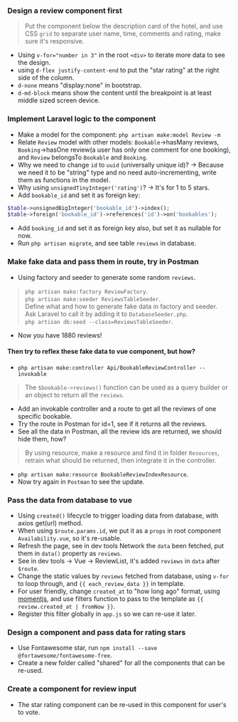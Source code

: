 ### Design a review component first
> Put the component below the description card of the hotel, and use CSS `grid` to separate user name, time, comments and rating, make sure it's responsive.   
- Using `v-for="number in 3"` in the root `<div>` to iterate more data to see the design.
- using `d-flex justify-content-end` to put the "star rating" at the right side of the column.
- `d-none` means "display:none" in bootstrap.
- `d-md-block` means show the content until the breakpoint is at least middle sized screen device.

### Implement Laravel logic to the component
- Make a model for the component: `php artisan make:model Review -m` 
- Relate `Review` model with other models: `Bookable`->hasMany reviews, `Booking`->hasOne review(a user has only one comment for one booking), and `Review` belongsTo `Bookable` and `Booking`.
- Why we need to change `id` to `uuid` (universally unique id)? -> Because we need it to be "string" type and no need auto-incrementing, write them as functions in the model.
- Why using `unsignedTinyInteger('rating')`? -> It's for 1 to 5 stars.
- Add `bookable_id` and set it as foreign key:
```php
$table->unsignedBigInteger('bookable_id')->index();
$table->foreign('bookable_id')->references('id')->on('bookables');
```
- Add `booking_id` and set it as foreign key also, but set it as nullable for now.
- Run `php artisan migrate`, and see table `reviews` in database.

### Make fake data and pass them in route, try in Postman
- Using factory and seeder to generate some random `reviews`.
> `php artisan make:factory ReviewFactory`.   
> `php artisan make:seeder ReviewsTableSeeder`.   
> Define what and how to generate fake data in factory and seeder.   
> Ask Laravel to call it by adding it to `DatabaseSeeder.php`.   
> `php artisan db:seed --class=ReviewsTableSeeder`.   
- Now you have 1880 reviews!

#### Then try to reflex these fake data to vue component, but how? 
- `php artisan make:controller Api/BookableReviewController --invokable`
> The `$bookable->reviews()` function can be used as a query builder or an object to return all the `reviews`.
- Add an invokable controller and a route to get all the reviews of one specific bookable.
- Try the route in Postman for id=1, see if it returns all the reviews.
- See all the data in Postman, all the review ids are returned, we should hide them, how?
> By using resource, make a resource and find it in folder `Resources`, retrain what should be returned, then integrate it in the controller.
- `php artisan make:resource BookableReviewIndexResource`.
- Now try again in `Postman` to see the update.

### Pass the data from database to vue
- Using `created()` lifecycle to trigger loading data from database, with axios get(url) method.
- When using `$route.params.id`, we put it as a `props` in root component `Availability.vue`, so it's re-usable.
- Refresh the page, see in dev tools Network the `data` been fetched, put them in `data()` property as `reviews`.
- See in dev tools -> Vue -> ReviewList, it's added `reviews` in `data` after `$route`.
- Change the static values by `reviews` fetched from database, using `v-for` to loop through, and `{{ each_review_data }}` in template.
- For user friendly, change `created_at` to "how long ago" format, using [momentjs](https://momentjs.com/), and use filters function to pass to the template as `{{ review.created_at | fromNow }}`. 
- Register this filter globally in `app.js` so we can re-use it later.

### Design a component and pass data for rating stars
- Use Fontawesome star, run `npm install --save @fortawesome/fontawesome-free`.
- Create a new folder called "shared" for all the components that can be re-used.

### Create a component for review input
- The star rating component can be re-used in this component for user's to vote.
